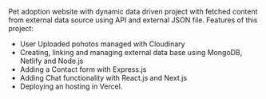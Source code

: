 Pet adoption website with dynamic data driven project with fetched content from external data source using API and external JSON file.
Features of this project:
- User Uploaded pohotos managed with Cloudinary
- Creating, linking and managing external data base using MongoDB, Netlify and Node.js
- Adding a Contact form with Express.js
- Adding Chat functionality with React.js and Next.js
- Deploying an hosting in Vercel.
